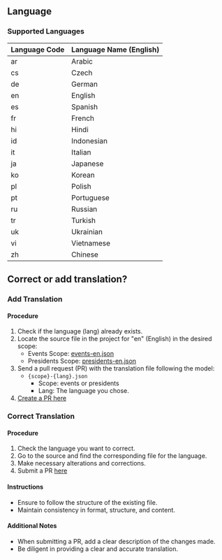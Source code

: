 ## Language

### Supported Languages

| Language Code | Language Name (English) |
| ------------- | ----------------------- |
| ar            | Arabic                  |
| cs            | Czech                   |
| de            | German                  |
| en            | English                 |
| es            | Spanish                 |
| fr            | French                  |
| hi            | Hindi                   |
| id            | Indonesian              |
| it            | Italian                 |
| ja            | Japanese                |
| ko            | Korean                  |
| pl            | Polish                  |
| pt            | Portuguese              |
| ru            | Russian                 |
| tr            | Turkish                 |
| uk            | Ukrainian               |
| vi            | Vietnamese              |
| zh            | Chinese                 |

## Correct or add translation?

### Add Translation

#### Procedure

1. Check if the language (lang) already exists.
2. Locate the source file in the project for "en" (English) in the desired scope:
    - Events Scope: [events-en.json](https://github.com/leviobrabo/history-api/blob/main/history_api/data/events/events-en.json)
    - Presidents Scope: [presidents-en.json](https://github.com/leviobrabo/history-api/blob/main/history_api/data/presidents/presidents-en.json)
3. Send a pull request (PR) with the translation file following the model:
    - `{scope}-{lang}.json`
        - Scope: events or presidents
        - Lang: The language you chose.
4. [Create a PR here](https://github.com/leviobrabo/history-api/pulls)

### Correct Translation

#### Procedure

1. Check the language you want to correct.
2. Go to the source and find the corresponding file for the language.
3. Make necessary alterations and corrections.
4. Submit a PR [here](https://github.com/leviobrabo/history-api/pulls)

#### Instructions

-   Ensure to follow the structure of the existing file.
-   Maintain consistency in format, structure, and content.

#### Additional Notes

-   When submitting a PR, add a clear description of the changes made.
-   Be diligent in providing a clear and accurate translation.
